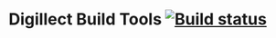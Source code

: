 ﻿# Digillect Build Tools [![Build status](https://ci.appveyor.com/api/projects/status/q52c70mgnslhahum?svg=true)](https://ci.appveyor.com/project/Digillect/build-tools)
